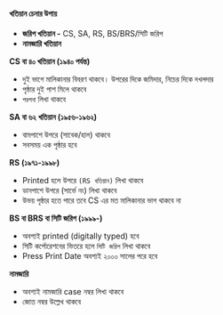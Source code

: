 #### **খতিয়ান চেনার উপায়**
* **জরিপ খতিয়ান -** CS, SA, RS, BS/BRS/সিটি জরিপ
* **নামজারি খতিয়ান**

**CS বা ৪০ খতিয়ান (১৯৪০ পর্যন্ত)**
- দুই ভাগে মালিকানার বিবরণ থাকবে। উপরের দিকে জমিদার, নিচের দিকে দখলদার <br>
- পৃষ্ঠার দুই পাশ মিলে থাকবে <br>
- `পরগনা` লিখা থাকবে

**SA বা ৬২ খতিয়ান (১৯৫৬-১৯৬২)**
- বামপাশে উপরে (সাবেক/হাল) থাকবে <br>
- সবসময় এক পৃষ্ঠার হবে

**RS (১৯৭১-১৯৯৮)**
- Printed হলে উপরে `(RS খতিয়ান)` লিখা থাকবে <br>
- ডানপাশে উপরে (সার্ভে নং) লিখা থাকবে <br>
- উভয় পৃষ্ঠার হতে পারে তবে CS এর মত মালিকানার ভাগ থাকবে না

**BS বা BRS বা সিটি জরিপ (১৯৯৯-)**
- অবশ্যই printed (digitally typed) হবে
- সিটি কর্পোরেশনের ভিতরে হলে `সিটি জরিপ` লিখা থাকবে <br>
- Press Print Date অবশ্যই ২০০০ সালের পরে হবে

**নামজারি**
- অবশ্যই নামজারি case নম্বর লিখা থাকবে <br>
- জোত নম্বর উল্লেখ থাকবে